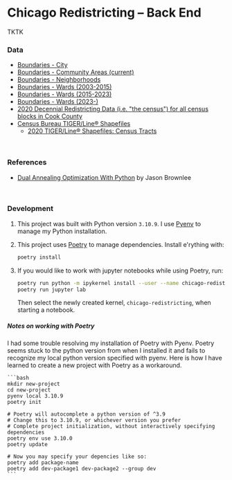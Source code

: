 # Chicago Redistricting – Back End

TKTK

### Data
- [Boundaries - City](https://data.cityofchicago.org/Facilities-Geographic-Boundaries/Boundaries-City/ewy2-6yfk)
- [Boundaries - Community Areas (current)](https://data.cityofchicago.org/Facilities-Geographic-Boundaries/Boundaries-Community-Areas-current-/cauq-8yn6)
- [Boundaries - Neighborhoods](https://data.cityofchicago.org/Facilities-Geographic-Boundaries/Boundaries-Neighborhoods/bbvz-uum9)
- [Boundaries - Wards (2003-2015)](https://data.cityofchicago.org/Facilities-Geographic-Boundaries/Boundaries-Wards-2003-2015-/xt4z-bnwh)
- [Boundaries - Wards (2015-2023)](https://data.cityofchicago.org/Facilities-Geographic-Boundaries/Boundaries-Wards-2015-2023-/sp34-6z76)
- [Boundaries - Wards (2023-)](https://data.cityofchicago.org/Facilities-Geographic-Boundaries/Boundaries-Wards-2023-/p293-wvbd)
- [2020 Decennial Redistricting Data (i.e. "the census") for all census blocks in Cook County](https://data.census.gov/table?g=0500000US17031$1000000&y=2020&d=DEC+Redistricting+Data+(PL+94-171)&tid=DECENNIALPL2020.P1)
- [Census Bureau TIGER/Line® Shapefiles](https://www.census.gov/cgi-bin/geo/shapefiles/index.php)
    - [2020 TIGER/Line® Shapefiles: Census Tracts](https://www.census.gov/cgi-bin/geo/shapefiles/index.php?year=2020&layergroup=Census+Tracts)
<br>


### References
- [Dual Annealing Optimization With Python](https://machinelearningmastery.com/dual-annealing-optimization-with-python) by Jason Brownlee
<br>


### Development

1. This project was built with Python version `3.10.9`. I use [Pyenv](https://github.com/pyenv/pyenv#installation) to manage my Python installation.

1. This project uses [Poetry](https://python-poetry.org/docs/master/#installation) to manage dependencies. Install e'rything with:
    ```bash
    poetry install
    ```

1. If you would like to work with jupyter notebooks while using Poetry, run:
    ```bash
    poetry run python -m ipykernel install --user --name chicago-redistricting
    poetry run jupyter lab
    ```

    Then select the newly created kernel, `chicago-redistricting`, when starting a notebook.


##### Notes on working with Poetry

I had some trouble resolving my installation of Poetry with Pyenv. Poetry seems stuck to the python version from when I installed it and fails to recognize my local python version specified with pyenv. Here is how I have learned to create a new project with Poetry as a workaround.

    ```bash
    mkdir new-project
    cd new-project
    pyenv local 3.10.9
    poetry init

    # Poetry will autocomplete a python version of ^3.9
    # Change this to 3.10.9, or whichever version you prefer
    # Complete project initialization, without interactively specifying dependencies
    poetry env use 3.10.0
    poetry update

    # Now you may specify your depencies like so:
    poetry add package-name
    poetry add dev-package1 dev-package2 --group dev
    ```